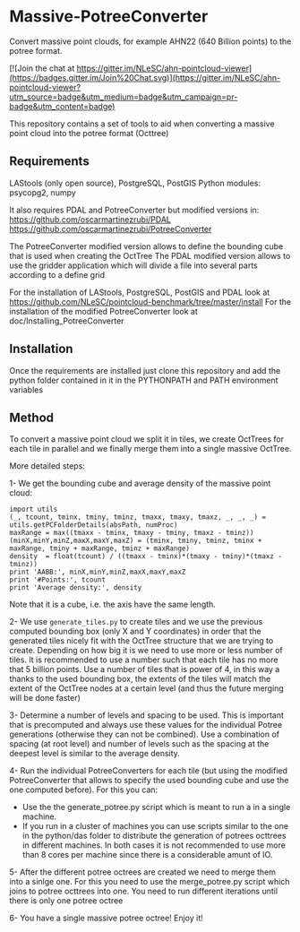 # Massive-PotreeConverter
Convert massive point clouds, for example AHN22 (640 Billion points) to the potree format.

[![Join the chat at https://gitter.im/NLeSC/ahn-pointcloud-viewer](https://badges.gitter.im/Join%20Chat.svg)](https://gitter.im/NLeSC/ahn-pointcloud-viewer?utm_source=badge&utm_medium=badge&utm_campaign=pr-badge&utm_content=badge)

This repository contains a set of tools to aid when converting a massive 
point cloud into the potree format (Octtree)


## Requirements

LAStools (only open source), PostgreSQL, PostGIS
Python modules: psycopg2, numpy

It also requires PDAL and PotreeConverter but modified versions in:
https://github.com/oscarmartinezrubi/PDAL
https://github.com/oscarmartinezrubi/PotreeConverter

The PotreeConverter modified version allows to define the bounding cube that is used when creating the OctTree
The PDAL modified version allows to use the gridder application which will divide a file into several parts according to a define grid

For the installation of LAStools, PostgreSQL, PostGIS and PDAL
look at https://github.com/NLeSC/pointcloud-benchmark/tree/master/install
For the installation of the modified PotreeConverter look at 
doc/Installing_PotreeConverter

## Installation

Once the requirements are installed just clone this repository and add the python folder contained in it in the PYTHONPATH and PATH environment variables

## Method

To convert a massive point cloud we split it in tiles, we create OctTrees for each tile in parallel and we finally merge them into a single massive OctTree.

More detailed steps:

1- We get the bounding cube and average density of the massive point cloud:
```
import utils
(_, tcount, tminx, tminy, tminz, tmaxx, tmaxy, tmaxz, _, _, _) = utils.getPCFolderDetails(absPath, numProc)
maxRange = max((tmaxx - tminx, tmaxy - tminy, tmaxz - tminz))
(minX,minY,minZ,maxX,maxY,maxZ) = (tminx, tminy, tminz, tminx + maxRange, tminy + maxRange, tminz + maxRange)
density  = float(tcount) / ((tmaxx - tminx)*(tmaxy - tminy)*(tmaxz - tminz))
print 'AABB:', minX,minY,minZ,maxX,maxY,maxZ
print '#Points:', tcount
print 'Average density:', density
```
Note that it is a cube, i.e. the axis have the same length.

2- We use `generate_tiles.py` to create tiles and we use the previous computed bounding box (only X and Y coordinates) in order that the generated tiles nicely fit with the OctTree structure that we are trying to create.
Depending on how big it is we need to use more or less number of tiles. It is recommended to use a number such that each tile has no more that 5 billion points. 
Use a number of tiles that is power of 4, in this way a thanks to the used bounding box, the extents of the tiles will match the extent of the OctTree nodes at a certain level (and thus the future merging will be done faster)

3- Determine a number of levels and spacing to be used. This is important that is precomputed and always use these values for the individual Potree generations (otherwise they can not be combined).
Use a combination of spacing (at root level) and number of levels such as the spacing at the deepest level is similar to the average density.  

4- Run the individual PotreeConverters for each tile (but using the modified PotreeConverter that allows to specify the used bounding cube and use the one computed before). 
For this you can:
  - Use the the generate_potree.py script which is meant to run a in a single machine.  
  - If you run in a cluster of machines you can use scripts similar to the one in the python/das folder to distribute the generation of potrees octtrees in different machines.
 In both cases it is not recommended to use more than 8 cores per machine since there is a considerable amunt of IO.
 
5- After the different potree octrees are created we need to merge them into a sinlge one. For this you need to use the merge_potree.py script which joins to potree octtrees into one. 
You need to run different iterations until there is only one potree octree

6- You have a single massive potree octree! Enjoy it! 